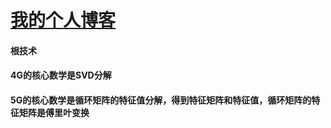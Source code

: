 # <a href="https://itanfeng.github.io">我的个人博客</a>

#### 根技术

#### 4G的核心数学是SVD分解

#### 5G的核心数学是循环矩阵的特征值分解，得到特征矩阵和特征值，循环矩阵的特征矩阵是傅里叶变换
